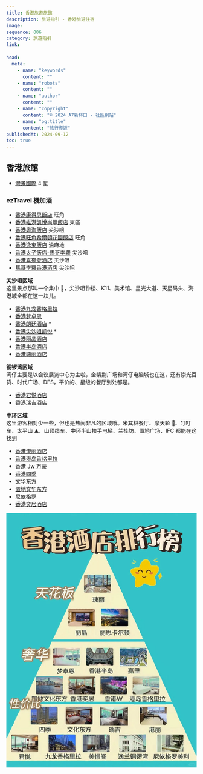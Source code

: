 ```yaml
---
title: 香港旅遊旅館
description: 旅遊指引 - 香港旅遊住宿
image:
sequence: 006
category: 旅遊指引
link:

head:
  meta:
    - name: "keywords"
      content: ""
    - name: "robots"
      content: ""
    - name: "author"
      content: ""
    - name: "copyright"
      content: "© 2024 A7新林口 - 社區網站"
    - name: "og:title"
      content: "旅行導遊"
publishedAt: 2024-09-12
toc: true
---
```


## 香港旅館

- <a href="https://theharbourview.com.hk/tc/">灣景國際</a> 4 星

### ezTravel 機加酒

- <a href="https://tw.trip.com/hotels/detail/?cityId=58&hotelId=344939&checkIn=2024-09-12&checkOut=2024-09-13&adult=2&children=0&subStamp=396&crn=1&ages=&travelpurpose=0&curr=TWD&link=title&hoteluniquekey=H4sIAAAAAAAAAOPazMjFJMEkxMTBKLWCkePV-0lvWQ1eC1u0Vjl-04jpP5TY7-B5-CuQ5TTRIYBnEqMxJwMIvJjkIAhmCE1wUBLn6P-320KggVFi7aclqxkVGC32igcxRDE4sXG83yEnwTKD8XWb6EbGapF17g-lIh12MDKdYNyuvIDp9L21-ruYmDn-qB0CkkeZTzExXGJiuMXE8IiJ4RUTwycmhl9g2SZmhi5mhknMIDWzmBkWMTNI8RqYmqYaGJpbWqYaW5opCGlsbmrfzmZkzQG0XUswPsQzJNwwJbsoNa2svNg8KcWAcRIjU0j4KUYpQ3MjE1MjcwMTMxNTSz1zE1PDFJM0P2eLwnQrZilGNw_GIDYTEzdnS_MoLS5mD28XwS85YbXrzN7aSzGHhLsofli0XuFsxBl7LZCcIUwuibUqQzckPGOhQAFjFyOHAKMHYwRjBeMrRpCeHyDfAwAh7KooZwEAAA&subChannel=&masterhotelid_tracelogid=055e01799e396&NewTaxDescForAmountshowtype0=T&detailFilters=17%7C1~17~1*80%7C0%7C0~80~0&hotelType=normal&barcurr=TWD&locale=zh-TW">香港康得思飯店</a> 旺角
- <a href="https://tw.trip.com/hotels/detail/?cityId=58&hotelId=17322049&checkIn=2024-09-12&checkOut=2024-09-13&adult=2&children=0&subStamp=416&crn=1&ages=&travelpurpose=0&curr=TWD&link=title&hoteluniquekey=H4sIAAAAAAAAAOO6y8jFJMEkxMTBKHWJkeP6jN6prI5vAnfItR6f4uDp8bBKZN3taQ4BPIUMYJDuMIkxmBPMNJjjIDhrJhB8ne6gJM7R_2-3hUADo8TaT0tWMyowWuwVD2KIYlCSU2DRhGk1hDEsnnEGMXPsZYticGLjeL9RV4JlBuPBBQs5NjKC7HNfmOCwg5HpBOM3vQVMjWsXcuxiYubosToEJG-ynGJiuMTEcIuJ4RETyIRXTAyfmBh-gRU0MTN0MTNMYgYpm8UMkl3EzCDFm2pgYWycbJlmmJaWlqIgpPGqqX07m5E1B9CRWoLxIZ4h4YYp2UWpaWXlxeZJKQaMkxiZQsJPMUoZmhuZmBqZG5iYmZha6pmbmBqmmKT5OVsUplsxSzG6eTAGsRk4O5k4OkZpcTF7eLsIfskJq11n9tZeijkk3EXxw6L1CmcjzthrgeQMYXJJrFUZuiHhGQsFChi7GDkEGD0YIxgrGF8xgvT8AAcCALfkx9iSAQAA&subChannel=&masterhotelid_tracelogid=e0833c9f1fffd&NewTaxDescForAmountshowtype0=T&detailFilters=17%7C1~17~1*80%7C0%7C0~80~0&hotelType=normal&barcurr=TWD&locale=zh-TW">香港維港凱悅尚萃飯店</a> 東區
- <a href="https://tw.trip.com/hotels/detail/?cityId=58&hotelId=419933&checkIn=2024-09-12&checkOut=2024-09-13&adult=2&children=0&subStamp=940&crn=1&ages=&travelpurpose=0&curr=TWD&link=title&hoteluniquekey=H4sIAAAAAAAAAOPqYuJikmASYuJglPrPyHF5VtsdVsclBbZc13e3O3i-Cdwh1yrd5RDAU8gAAg7hDo2M1SLr3B_uCnaYxFjCCRY90e8gOGsmEDB3OyiJc_T_220h0MAosfbTktWMCowWe8WDGKIYlOw55k68Zy4gInF2b8cKoLgmzERDGMMi1hFmtieMEcTMsYQ5ipnjCZMTG8ey05ISLDMY716Q3MgIdOHigr9BDjsYmU4wPpVawDRj3w2LXUzMHA8UDgHJ60ynmBguMTHcYmJ4xAQy4xUTwycmkDm_wGqamBm6mBkmMYNUzmIGKVjEzCDFk5SUZm5mYWxgnJZqpCCkca6lfTubkTUH0LlagvEhniHhhinZRalpZeXF5kkpBoyTGJlCwk8xShmaG5mYGpkbmJiZmFrqmZuYGqaYpPk5WxSmWzFLMbp5MAaxORpbGrg5RmlxMXt4uwh-yQmrXWf21l6KOSTcRfHDovUKZyPO2GuB5AxhckmsVRm6IeEZCwUKGLsYOQQYPRgjGCsYXzGC9PwAhQIAxKkrTb0BAAA&subChannel=&masterhotelid_tracelogid=bbf768303fe2&NewTaxDescForAmountshowtype0=T&detailFilters=17%7C1~17~1*80%7C0%7C0~80~0&hotelType=normal&barcurr=TWD&locale=zh-TW">香港粵海飯店</a> 尖沙咀
- <a href="https://tw.trip.com/hotels/detail/?cityId=58&hotelId=6371974&checkIn=2024-09-12&checkOut=2024-09-13&adult=2&children=0&subStamp=768&crn=1&ages=&travelpurpose=0&curr=TWD&link=button&hoteluniquekey=H4sIAAAAAAAAAOPawsjFJMEkxMTBKLWSkePYvz8XWQ3Wi1qcynGUb30duONSm4OnZkz_oa9SnQ4BPJMYjTkZQKCh20EQzEhod1AS5-j_t9tCoIFRYu2nJasZFRgt9ooHMUQxOLFxdE8Sk2CZwdj2tYV5I2PQDrnW145BDjsYmU4wPpJcwPSma77cLiZmjjUyh4DkKaZTTAyXmBhuMTE8YmJ4xcTwiYnhF1i2iZmhi5lhEjNIzSxmhkXMDFK8JqmWZskGqalJpknGqQpCGqva2rezGVlzAK3XEowP8QwJN0zJLkpNKysvNk9KMWCcxMgUEn6KUcrQ3MjE1MjcwMTMxNRSz9zE1DDFJM3P2aIw3YpZitHNgzGIzdnEyM3RPEqLi9nD20XwS05Y7Tqzt_ZSzCHhLoofFq1XOBtxxl4LJGcIk0tircrQDQnPWChQwNjFyCHA6MEYwVjB-IoRpOcH2PsApQjm1GkBAAA&subChannel=&masterhotelid_tracelogid=4e96c0eeb5b3e&NewTaxDescForAmountshowtype0=T&detailFilters=17%7C1~17~1*80%7C0%7C0~80~0&hotelType=normal&barcurr=TWD&locale=zh-TW">香港旺角希爾頓花園飯店</a> 旺角
- <a href="https://tw.trip.com/hotels/detail/?cityId=58&hotelId=396346&checkIn=2024-09-12&checkOut=2024-09-13&adult=2&children=0&subStamp=820&crn=1&ages=&travelpurpose=0&curr=TWD&link=title&hoteluniquekey=H4sIAAAAAAAAAOPazMjFJMEkxMTBKLWCkWPqgj9vWA1eC1u0Vjkag0B3k4Nn0A651tepLQ4BPJMYjTkZQCCizUEQzPjX5KAkztH_b7eFQAOjxNpPS1YzKjBa7BUPYohicGLjuPlPUIJlBuOuGRIbGd8EAs1Z7euwg5HpBON3kQVM0_fP1N_FxMzRLH4ISPYwnWJiuMTEcIuJ4RETwysmhk9MDL_Ask3MDF3MDJOYQWpmMTMsYmaQ4km1MEw2MTRITLFITlIQ0vjR1r6dzciaA2i5lmB8iGdIuGFKdlFqWll5sXlSigHjJEamkPBTjFKG5kYmpkbmBiZmJqaWeuYmpoYpJml-zhaF6VbMUoxuHoxBbIbOhmZurlFaXMwe3i6CX3LCateZvbWXYg4Jd1H8sGi9wtmIM_ZaIDlDmFwSa1WGbkh4xkKBAsYuRg4BRg_GCMYKxleMID0_QJ4HAAZ5ecFmAQAA&subChannel=&masterhotelid_tracelogid=e81c410ad8cb&NewTaxDescForAmountshowtype0=T&detailFilters=17%7C1~17~1*80%7C0%7C0~80~0&hotelType=normal&barcurr=TWD&locale=zh-TW">香港逸東飯店</a> 油麻地
- <a href="https://tw.trip.com/hotels/detail/?cityId=58&hotelId=396354&checkIn=2024-09-12&checkOut=2024-09-13&adult=2&children=0&subStamp=1640&crn=1&ages=&travelpurpose=0&curr=TWD&link=button&hoteluniquekey=H4sIAAAAAAAAAOOazMjFJMEkxMTBKNXByNE1ccssVkdbruuLC9InOHimgQD3JIcAnkmMUpwMIHBksoMgUNaW68dEByc2jv8v5SVYZjAemiGxkbH_0FeNGPsohx2MTCcYW1UXMC1oYNvFxMxxX-MQkLzFfIqJ4RITwy0mhkdMDK-YGD4xMfwCyzYxM3QxM0xiBqmZxcywiJlBitfEwNQ0MckyzdIixcxYQUhjd0f7djYjaw5GBUYtwfgQz5Bww5TsotS0svJi86QUA8ZJjEwh4acYpQzNjUxMjcwNTMxMTC31zE1MDVNM0vycLQrTrZilGN08GIPYjA3NnZ2co7S4mD28XQS_5ITVrjN7ay_FHBLuovhh0XqFsxFn7LVAcoYwuSTWqgzdkPCMhQIFjF2MHAKMHowRjBWMrxhBen6APA8ARFUOnUcBAAA&subChannel=&masterhotelid_tracelogid=4055ab9f98d63&NewTaxDescForAmountshowtype0=T&detailFilters=17%7C1~17~1*80%7C0%7C0~80~0&hotelType=normal&barcurr=TWD&locale=zh-TW">香港太子飯店-馬哥孛羅</a> 尖沙咀
- <a href="https://tw.trip.com/hotels/detail/?cityId=58&hotelId=385224&checkIn=2024-09-12&checkOut=2024-09-13&adult=2&children=0&subStamp=960&crn=1&ages=&travelpurpose=0&curr=TWD&link=title&hoteluniquekey=H4sIAAAAAAAAAOPi4GKSYBJi4mCU4rUwMDe2NDZPSjI0NkxWENK40dm-nc3ImoNRgVFLMD7EMyTcMCW7KDWtrLzYPCnFgHESI1NI-ClGKUNzIxNTI3MDEzMTU0s9cxNTwxSTND9ni8J0K2YpRjcPxiA2J1djF2eDKD4tZg9vF8MvOWG168ze2iexVmXohoRnLBQoYOxi5BBg9GCMYKxgfMXIHBLu8oPxxEFxAMi6T5mfAAAA&subChannel=&masterhotelid_tracelogid=8073937bb131c&NewTaxDescForAmountshowtype0=T&detailFilters=2%7C2%7C1166~2~2%7C1166*17%7C1~17~1*80%7C0%7C0~80~0&hotelType=normal&barcurr=TWD&locale=zh-TW">香港喜來登酒店</a> 尖沙咀
- <a href="https://tw.trip.com/hotels/detail/?cityId=58&hotelId=396356&checkIn=2024-09-12&checkOut=2024-09-13&adult=2&children=0&subStamp=900&crn=1&ages=&travelpurpose=0&curr=TWD&link=title&hoteluniquekey=H4sIAAAAAAAAAOOaxsjFJMEkxMTBKNXNyHH7yI63zBYveR2vLy6w5Zrf5uAZ03_oq8ajDocAnkmMUpzfNIB8x24HQQYQ6OhwcGLjaP4pKsEyg_HIDImNjJog5RJBDjsYmU4wHpFcwDT7fcYuJmaObplDQPI40ykmhktMDLeYGB4xMbxiYvjExPALLNvEzNDFzDCJGaRmFjPDImYGKR6jRGMjCwOj1CQTAwsFIY1_Xe3b2YysORgVGLUE40M8Q8INU7KLUtPKyovNk1IMGCcxMoWEn2KUMjQ3MjE1MjcwMTMxtdQzNzE1TDFJ83O2KEy3YpZidPNgDGJzs3R0crSM0uJi9vB2EfySE1a7zuytvRRzSLiL4odF6xXORpyx1wLJGcLkklirMnRDwjMWChQwdjFyCDB6MEYwVjC-YgTp-QHyOwDd6H_QSQEAAA&subChannel=&masterhotelid_tracelogid=2a32802eb408&NewTaxDescForAmountshowtype0=T&detailFilters=17%7C1~17~1*80%7C0%7C0~80~0&hotelType=normal&barcurr=TWD&locale=zh-TW">馬哥孛羅香港酒店</a> 尖沙咀

**尖沙咀区域**  
这里景点那叫一个集中 👀，尖沙咀钟楼、K11、美术馆、星光大道、天星码头、海港城全都在这一块儿。

- <a href="https://tw.trip.com/hotels/detail/?cityId=58&hotelId=344924&checkIn=2024-09-11&checkOut=2024-09-12&adult=2&children=0&subStamp=560&crn=1&ages=&travelpurpose=0&curr=TWD&link=title&hoteluniquekey=H4sIAAAAAAAAAOOaxcjFJMEkxMTBKNXPyHH5etN-VoO3HBa3Yx2Ddsi1vi6Y5-A5a-bMmZL7FjgE8ExilOI8ewYIwhY5CFaLrHNPDFrg4MTGsbndWoJlBuOdNtGNjFzXFxfYRmU47GBkOsF4x2UB07HGJQK7mJg5zngfApIf2E4xMVxiYrjFxPCIieEVE8MnJoZfYNkmZoYuZoZJzCA1s5gZFjEzSPGaWyabpViapJokGqcYKQhpPP_Stp3NyJqDUYFRSzA-xDMk3DAluyg1ray82DwpxYBxEiNTSPgpRilDcyMTUyNzAxMzE1NLPXMTU8MUkzQ_Z4vCdCtmKUY3D8YgNmMzA0cD5ygtLmYPbxfB3XUH826YvbWXYg4Jd1HkeRX9rCTyjL0WSM4QJpfEWpWhGxKesUCggLGLkUOA0YMxgrGC8RUjSM8PkO8BmCeM5k4BAAA&subChannel=&masterhotelid_tracelogid=79c6d94e4a3d2&NewTaxDescForAmountshowtype0=T&detailFilters=17%7C1~17~1*80%7C0%7C0~80~0&hotelType=normal&barcurr=TWD&locale=zh-TW">香港九龙香格里拉</a>
- <a href="https://tw.trip.com/hotels/detail/?cityId=58&hotelId=112008968&checkIn=2024-09-11&checkOut=2024-09-12&adult=2&children=0&subStamp=1110&crn=1&ages=&travelpurpose=0&curr=TWD&link=title&hoteluniquekey=H4sIAAAAAAAAAOOazcjFJMEkxMTBKDWBkaNh8d8nrAan2C12xjhWi6xzfyg93cETRFdlz3QI4JnEKMXJAAI3ZjsIFtpyXV_cMMPBiY3jwisdCZYZjB37tphuZDx7Bghqkhx2MDKdYJxmsoCpee0-k11MzBybLA8ByTmsp5gYLjEx3GJieMTE8IqJ4RMTwy-wbBMzQxczwyRmkJpZzAyLmBmkeFMtzU1M0kyNLFKT08wVhDTmf2nbzmZkzcGowKglGB_iGRJumJJdlJpWVl5snpRiwDiJkSkk_BSjlKG5kYmpkbmBiZmJqaWeuYmpYYpJmp-zRWG6FbMUo5sHYxCbm6WBoZFblBYXs4e3i-DuuoN5N8ze2ksxh4S7KPK8in5WEnnGXgskZwiTS2KtytANCc9YIFDA2MXIIcDowRjBWMH4ihGk5wfY-wBgTKrNUAEAAA&subChannel=&masterhotelid_tracelogid=e9744f528ecf7&NewTaxDescForAmountshowtype0=T&detailFilters=17%7C1~17~1*80%7C0%7C0~80~0&hotelType=normal&barcurr=TWD&locale=zh-TW">香港梦卓恩</a>
- <a href="https://tw.trip.com/hotels/detail/?cityId=58&hotelId=344937&checkIn=2024-09-11&checkOut=2024-09-12&adult=2&children=0&subStamp=400&crn=1&ages=&travelpurpose=0&curr=TWD&link=title&hoteluniquekey=H4sIAAAAAAAAAOPazMjFJMEkxMTBKLWCkeP7494GVoPXwhatVY4eD6tE1qVOdfC05bq-uKBzukMAzyRGY04GEDgx00EQzHg11UFJnKP_324LgQZGibWflqxmVGC02CsexBDF4MTGcfSgpgTLDMaXbaIbGde5Aw2US3TYwch0gnGFwQKmjzMu6O9iYuaYZHoISL5iOcXEcImJ4RYTwyMmhldMDJ-YGH6BZZuYGbqYGSYxg9TMYmZYxMwgxWuWaGJokWxsYGBpnJaoIKQx5WvbdjYjaw6g7VqC8SGeIeGGKdlFqWll5cXmSSkGjJMYmULCTzFKGZobmZgamRuYmJmYWuqZm5gappik-TlbFKZbMUsxunkwBrFZuLo5OjtGaXExe3i7CO6uO5h3w-ytvRRzSLiLIs-r6GclkWfstUByhjC5JNaqDN2Q8IwFAgWMXYwcAowejBGMFYyvGEF6foB8DwA7MNd_ZwEAAA&subChannel=&masterhotelid_tracelogid=6a418c30093fa&NewTaxDescForAmountshowtype0=T&detailFilters=17%7C1~17~1*80%7C0%7C0~80~0&hotelType=normal&barcurr=TWD&locale=zh-TW">香港朗廷酒店</a> \*
- <a href="https://tw.trip.com/hotels/detail/?cityId=58&hotelId=425422&checkIn=2024-09-11&checkOut=2024-09-12&adult=2&children=0&subStamp=468&crn=1&ages=&travelpurpose=0&curr=TWD&link=title&hoteluniquekey=H4sIAAAAAAAAAOOaxsjFJMEkxMTBKNXNyLH85LbnrAaHWB13yLW-vjhloYNnGhA8C1vsEMAziVGKkwEE9Jc6CIKE0-4vcnBi4_g220WCZQbjud-SGxkfVomsc1fMcdjByHSCcaP_AqZ_W1h2MTFzrAw_BCR_sJ9iYrjExHCLieERE8MrJoZPTAy_wLJNzAxdzAyTmEFqZjEzLGJmkOJNTUxLTTU1MjazNE40UxDSePq1bTubkTUHowKjlmB8iGdIuGFKdlFqWll5sXlSigHjJEamkPBTjFKG5kYmpkbmBiZmJqaWeuYmpoYpJml-zhaF6VbMUoxuHoxBbMamrs5OJlFaXMwe3i6Cu-sO5t0we2svxRwS7qLI8yr6WUnkGXstkJwhTC6JtSpDNyQ8Y4FAAWMXI4cAowdjBGMF4ytGkJ4fIM8DAMDO95VKAQAA&subChannel=&masterhotelid_tracelogid=eafee523693a6&NewTaxDescForAmountshowtype0=T&detailFilters=17%7C1~17~1*80%7C0%7C0~80~0&hotelType=normal&barcurr=TWD&locale=zh-TW">香港尖沙咀凯悦</a> \*
- <a href="https://tw.trip.com/hotels/detail/?cityId=58&hotelId=106246325&checkIn=2024-09-11&checkOut=2024-09-12&adult=2&children=0&subStamp=891&crn=1&ages=&travelpurpose=0&curr=TWD&link=title&hoteluniquekey=H4sIAAAAAAAAAON6wcjFJMEkxMTBKHWXkaOj7fREVoNOTovFcY6aMf2Hvl5Y7eB5-KtGDP_MdQ4BPI2MaSCgZuowiTGSkwEEDm1wEDx7BggurXFQEufo_7fbQqCBUWLtpyWrGRUYLfaKBzFEMSipcLQe7NcQKAeJiDrCDPGEMYBqmDjindg4Zn_PlmCZwbj14RWjjYxgYx3KHHYwMp1gPFO7gOnjkytGu5hYOKZ0MR5iYuY4wXOKieESE8MtJoZHTAyvmBg-MQFN-QVR0MTM0MXMMIkZpGwWM8MiZgYp3hSDJDNzQ6OkNEuTZDMFIY1p39q2sxlZcwAdqiUYH-IZEm6Ykl2UmlZWXmyelGLAOImRKST8FKOUobmRiamRuYGJmYmppZ65ialhikman7NFYboVsxSjmwdjEJuBm6urhWWUFhezh7eL4O66g3k3zN7aSzGHhLso8ryKflYSecZeCyRnCJNLYq3K0A0Jz1ggUMDYxcghwOjBGMFYwfiKEaTnBzgIAOj6QMCdAQAA&subChannel=&masterhotelid_tracelogid=d0b6712bf94c6&NewTaxDescForAmountshowtype0=T&detailFilters=2%7C2%7C1214~2~2%7C1214*17%7C1~17~1*80%7C0%7C0~80~0&hotelType=normal&barcurr=TWD&locale=zh-TW">香港丽晶酒店</a>
- <a href="https://tw.trip.com/hotels/detail/?cityId=58&hotelId=425083&checkIn=2024-09-11&checkOut=2024-09-12&adult=2&children=0&subStamp=540&crn=1&ages=&travelpurpose=0&curr=TWD&link=title&hoteluniquekey=H4sIAAAAAAAAAOOaxsjFJMEkxMTBKNXNyDHj-sVPrI4x_Ye-asxa6-DJdX1xwV_3DQ4BPJMYpTg9HlaJ5F3d6CDIAAIZGxyc2DimvyuSYJnB-PuH5EbGw181YvrXlTvsYGQ6wXillXEB08UGtl1MLBzNkxkPMTFzrOc9xcRwiYnhFhPDIyaGV0wMn5gYfkGkm5gZupgZJjGDFM1iZljEzCDFa5lkmWpknphoZGlkYaogpLH5W9t2NiNrDkYFRi3B-BDPkHDDlOyi1LSy8mLzpBQDxkmMTCHhpxilDM2NTEyNzA1MzExMLfXMTUwNU0zS_JwtCtOtmKUY3TwYg9jMXS2cncyitLiYPbxdBHfXHcy7YfbWXoo5JNxFkedV9LOSyDP2WiA5Q5hcEmtVhm5IeMYCgQLGLkYOAUYPxgjGCsZXjCA9P0D-BwBmMSlXSgEAAA&subChannel=&masterhotelid_tracelogid=9b9e27aa29285&NewTaxDescForAmountshowtype0=T&detailFilters=2%7C2%7C162~2~2%7C162*17%7C1~17~1*80%7C0%7C0~80~0&hotelType=normal&barcurr=TWD&locale=zh-TW">香港半岛酒店</a>
- <a href="https://tw.trip.com/hotels/detail/?cityId=58&hotelId=25831219&checkIn=2024-09-11&checkOut=2024-09-12&adult=2&children=0&subStamp=380&crn=1&ages=&travelpurpose=0&curr=TWD&link=title&hoteluniquekey=H4sIAAAAAAAAAONawMjFJMEkxMTBKDWVkeN817zbrAYvhC26mhgdNWP6D33dscnB85tGTL_TjC0OATyTGKU5GUCgf5uDIIh2WLDZwYmdY_PSiYwSLDMYN59bwbOR8ewZIPhS67CDkekEY-dKxgVMB25d0N_FxMLxdyfjISZmji8Cp5gYLjEx3GJieMTE8IqJ4RMTwy-IdBMzQxczwyRmkKJZzAyLmBmkeE0MjCySksxMLVNNTFIVhDQefGvbzmZkzcGowKglGB_iGRJumJJdlJpWVl5snpRiwDiJkSkk_BSjlKG5kYmpkbmBiZmJqaWeuYmpYYpJmp-zRWG6FbMUo5sHYxCbhbGjgZFTlBYXs4e3i-DuuoN5N8ze2ksxh4S7KPK8in5WEnnGXgskZwiTS2KtytANCc9YIFDA2MXIIcDowRjBWMH4ihGk5wc4BADuHW5BVQEAAA&subChannel=&masterhotelid_tracelogid=4028bb659e44e&NewTaxDescForAmountshowtype0=T&detailFilters=17%7C1~17~1*80%7C0%7C0~80~0&hotelType=normal&barcurr=TWD&locale=zh-TW">香港瑰丽酒店</a>

**铜锣湾区域**  
湾仔主要是以会议展览中心为主啦，金紫荆广场和湾仔电脑城也在这，还有崇光百货、时代广场、DFS，平价的、星级的餐厅到处都是。

- <a href="https://tw.trip.com/hotels/detail/?cityId=58&hotelId=344917&checkIn=2024-09-11&checkOut=2024-09-12&adult=2&children=0&subStamp=825&crn=1&ages=&travelpurpose=0&curr=TWD&link=title&hoteluniquekey=H4sIAAAAAAAAAOOazsjFJMEkxMTBKNXDyLHwzb9HrAaHWB2rRda5J0qtdvCUb30daHFhrUMAzyRGKU4GEAjZ4CAIZkisdXBi4_gzJVOCZQbj1TbRjYwg1TvWlTrsYGQ6wbixagHTAbNdTCwc59sYDzExc8zjOcXEcImJ4RYTwyMmhldMDJ-YGH5BpJuYGbqYGSYxgxTNYmZYxMwgxWuWmmxmmGSSZGBiYmSoIKTR9b1tO5uRNQejAqOWYHyIZ0i4YUp2UWpaWXmxeVKKAeMkRqaQ8FOMUobmRiamRuYGJmYmppZ65iamhikmaX7OFoXpVsxSjG4ejEFsZuaulqZuUVpczB7eLoK76w7m3TB7ay_FHBLuosjzKvpZSeQZey2QnCFMLom1KkM3JDxjgUABYxcjhwCjB2MEYwXjK0aQnh8g3wMAYj8a60sBAAA&subChannel=&masterhotelid_tracelogid=6ec61b4b04421&NewTaxDescForAmountshowtype0=T&detailFilters=2%7C2%7C25~2~2%7C25*17%7C1~17~1*80%7C0%7C0~80~0&hotelType=normal&barcurr=TWD&locale=zh-TW">香港君悦酒店</a>
- <a href="https://tw.trip.com/hotels/detail/?cityId=58&hotelId=33501798&checkIn=2024-09-11&checkOut=2024-09-12&adult=2&children=0&subStamp=1080&crn=1&ages=&travelpurpose=0&curr=TWD&link=title&hoteluniquekey=H4sIAAAAAAAAAAGgAF__CggKAhgCEgIIARoNZTE4ZjU0MjVhYTExMSASKKn3hrcGMjsIASABKhFfVElUVzFka3JlZnZ3czdiZDABkgECVFfKARoxNzI0NTI3MDQ2NDU5Ljc0NTFkNGZOQzhxZzoDGgFGSAFSBjJBRUY5NVoOKgNIS0Qxu37Bbtg27T9iBXpoLVRXaKAQcAGKAQgQAUgBWAF4AeoBA1RXRPgB5uT8D0obOCCgAAAA&subChannel=&masterhotelid_tracelogid=e18f5425aa111&NewTaxDescForAmountshowtype0=T&detailFilters=17%7C1~17~1*80%7C0%7C0~80~0&hotelType=normal&barcurr=TWD&locale=zh-TW">香港瑞吉酒店</a>

**中环区域**  
这里游客相对少一些，但也是热闹非凡的区域哦。米其林餐厅、摩天轮 🎡、叮叮车、太平山 ⛰、山顶缆车、中环半山扶手电梯、兰桂坊、置地广场、IFC 都能在这找到

- <a href="https://tw.trip.com/hotels/detail/?cityId=58&hotelId=344943&checkIn=2024-09-11&checkOut=2024-09-12&adult=2&children=0&subStamp=380&crn=1&ages=&travelpurpose=0&curr=TWD&link=title&hoteluniquekey=H4sIAAAAAAAAAOPazMjFJMEkxMTBKLWCkeP1s-cfWA3Wi1qcynE8_FUjpr9riYNn0A651uwZyxwCeCYxGnMygMCBFQ6Cs2YCAedSByVxjv5_uy0EGhgl1n5asppRgdFir3gQQxSDExtHwy1_CZYZjO_bRDcyVousc3-YV-Cwg5HpBOODmAVME5b8k9vFxMzRnHYISC7mPMXEcImJ4RYTwyMmhldMDJ-YGH6BZZuYGbqYGSYxg9TMYmZYxMwgxWtkkJZikmxuaWyenGKiIKTx5HvbdjYjaw6g7VqC8SGeIeGGKdlFqWll5cXmSSkGjJMYmULCTzFKGZobmZgamRuYmJmYWuqZm5gappik-TlbFKZbMUsxunkwBrG5GAMVuURpcTF7eLsI7q47mHfD7K29FHNIuIsiz6voZyWRZ-y1QHKGMLkk1qoM3ZDwjAUCBYxdjBwCjB6MEYwVjK8YQXp-gHwPAMQ2wLRnAQAA&subChannel=&masterhotelid_tracelogid=20fd4c7937cd4&NewTaxDescForAmountshowtype0=T&detailFilters=17%7C1~17~1*80%7C0%7C0~80~0&hotelType=normal&barcurr=TWD&locale=zh-TW">香港港丽酒店</a>
- <a href="https://tw.trip.com/hotels/detail/?cityId=58&hotelId=344948&checkIn=2024-09-11&checkOut=2024-09-12&adult=2&children=0&subStamp=444&crn=1&ages=&travelpurpose=0&curr=TWD&link=title&hoteluniquekey=H4sIAAAAAAAAAOM6zcjFJMEkxMTBKHWAkWNW18rLrAZvOSxuxzr2H_qqEXNjuYMniHHHapVDAE8hAwgsKHKYxGjFCWZ7rHcQbH0duEPu-moHJTkFFk2YCkMYw-IZZxAzxwGuKAYnNo6Z91IkWGYwfmkT3cgIViBS7LCDkekE4_XsBUynFi4R2MXEwvGzgfEQEzPHI65TTAyXmBhuMTE8YgKZ8IqJ4RMTwy-IiiZmhi5mhknMIHWzmEHSi5gZpHiN0lLTLAxTzQwtU1LMFYQ0Zvxo285mZM3BqMCoJRgf4hkSbpiSXZSaVlZebJ6UYsA4iZEpJPwUo5ShuZGJqZG5gYmZiamlnrmJqWGKSZqfs0VhuhWzFKObB2MQm4WJsaOTW5QWF7OHt4vg7rqDeTfM3tpLMYeEuyjyvIp-VhJ5xl4LJGcIk0tircrQDQnPWCBQwNjFyCHA6MEYwVjB-IoRpOcHKBQAfTpIf38BAAA&subChannel=&masterhotelid_tracelogid=2fef81e619dd7&NewTaxDescForAmountshowtype0=T&detailFilters=17%7C1~17~1*80%7C0%7C0~80~0&hotelType=normal&barcurr=TWD&locale=zh-TW">香港港岛香格里拉</a>
- <a href="https://tw.trip.com/hotels/detail/?cityId=58&hotelId=344955&checkIn=2024-09-11&checkOut=2024-09-12&adult=2&children=0&subStamp=475&crn=1&ages=&travelpurpose=0&curr=TWD&link=title&hoteluniquekey=H4sIAAAAAAAAAOOaxcjFJMEkxMTBKNXPyLFg-bxpLAaPBS0-CToyAEGD9AoHz5j-Q19XtKxyCOCZxCjFCRJm4FnrILhDrvV1oOtKByc2julHYyVYZjD-bhPdyPiwSmSdu2exww5GphOMb3MWMB348lpxFxMzx73yQ0DyI9cpJoZLTAy3mBgeMTG8YmL4xMTwCyzbxMzQxcwwiRmkZhYzwyJmBineRItEMzNT0xSz1BRTIwUhjQs_2razGVlzMCowagnGh3iGhBumZBelppWVF5snpRgwTmJkCgk_xShlaG5kYmpkbmBiZmJqqWduYmqYYpLm52xRmG7FLMXo5sEYxOZq5Gpg6hSlxcXs4e0iuLvuYN4Ns7f2Uswh4S6KPK-in5VEnrHXAskZwuSSWKsydEPCMxYIFDB2MXIIMHowRjBWML5iBOn5AfI9ADbMr4ZOAQAA&subChannel=&masterhotelid_tracelogid=a8a6655d6ed52&NewTaxDescForAmountshowtype0=T&detailFilters=17%7C1~17~1*80%7C0%7C0~80~0&hotelType=normal&barcurr=TWD&locale=zh-TW">香港 Jw 万豪</a>
- <a href="https://tw.trip.com/hotels/detail/?cityId=58&hotelId=425551&checkIn=2024-09-11&checkOut=2024-09-12&adult=2&children=0&subStamp=810&crn=1&ages=&travelpurpose=0&curr=TWD&link=title&hoteluniquekey=H4sIAAAAAAAAAOPi4GKSYBJi4mCU4jU3TjY1MrJISTE3TTJSENJo_Nm2nc3ImoNRgVFLMD7EMyTcMCW7KDWtrLzYPCnFgHESI1NI-ClGKUNzIxNTI3MDEzMTU0s9cxNTwxSTND9ni8J0K2YpRjcPxiA2J6DBrsZRfFrMHt4uhrvrDubdMHtrn8RalaEbEp6xQKCAsYuRQ4DRgzGCsYLxFSNzSLjLD8bzfyQBIC7Wip8AAAA&subChannel=&masterhotelid_tracelogid=73c5228dd75b2&NewTaxDescForAmountshowtype0=T&detailFilters=2%7C2%7C163~2~2%7C163*17%7C1~17~1*80%7C0%7C0~80~0&hotelType=normal&barcurr=TWD&locale=zh-TW">香港四季</a>
- <a href="">文华东方</a>
- <a href="">置地文华东方</a>
- <a href="https://tw.trip.com/hotels/detail/?cityId=58&hotelId=11688823&checkIn=2024-09-12&checkOut=2024-09-13&adult=2&children=0&subStamp=132&crn=1&ages=&travelpurpose=0&curr=TWD&link=title&hoteluniquekey=H4sIAAAAAAAAAONax8jFJMEkxMTBKLWYkePHss-PWB1bXwfumPduqYPnOveHVSIKKxwCeCYxGnMygEDuKgdBruuLC2zLljkoiXP0_9ttIdDAKLH205LVjAqMFnvFgxiiGJzYOB72hEqwzGD8vu0k60ZGD6Ax67oLHXYwMp1gbE5ewLRo3w2LXUzMHN9zDgHJL5ynmBguMTHcYmJ4xMTwionhExPDL7BsEzNDFzPDJGaQmlnMDIuYGaR4jVKMTNPMjC1NUw2T0hSENDp-tW1nM7LmAFqvJRgf4hkSbpiSXZSaVlZebJ6UYsA4iZEpJPwUo5ShuZGJqZG5gYmZiamlnrmJqWGKSZqfs0VhuhWzFKObB2MQm7mjiaGBSZQWF7OHt4vg7rqDeTfM3tpLMYeEuyjyvIp-VhJ5xl4LJGcIk0tircrQDQnPWChQwNjFyCHA6MEYwVjB-IoRpOcH2PsAX4PA0WMBAAA&subChannel=&masterhotelid_tracelogid=2d25f6395e1bf&NewTaxDescForAmountshowtype0=T&detailFilters=17%7C1~17~1*80%7C0%7C0~80~0&hotelType=normal&barcurr=TWD&locale=zh-TW">尼依格罗</a>
- <a href="https://tw.trip.com/hotels/detail/?cityId=58&hotelId=436863&checkIn=2024-09-12&checkOut=2024-09-13&adult=2&children=0&subStamp=900&crn=1&ages=&travelpurpose=0&curr=TWD&link=title&hoteluniquekey=H4sIAAAAAAAAAOO6y8TFJMEkxMTBKHWJiaP9045pLAYXuC1WZTnKt74OtLix0sEzDQTy1jgE8BQygMCMqQ6NjEE75Fpfz-12mMS4j5ETLFyz1UEQzHixyUHJgePp4xZTAX2J-09fH2ZUYNQEyxTUOxjCGBaNgo4QQ6odPGGMIGaOO4JRzByn-ZXsOSb-2KcgkCcxc9rXQKwG7OXDa4CcAgtEU0M5VBOQYfGME6hkHm8UgxM7x_P1XYwSLDMY_1-R2shoy3V9ccHGEocdjEwnGB-XLGC6snyN2i4mFo4JGxkPMTFzXOc-xcRwiYnhFhPDIyD3msErJoZPQMY0-V8QRU3MDF3MDJOYQUpnMYNULGJmkOK1MDQ0NDdISjQ0Tk5LVRDSWPqrbTubkTUHMFC0BONDPEPCDVOyi1LTysqLzZNSDBgnMTKFhJ9ilDI0NzIxNTI3MDEzMbXUMzcxNUwxSfNztihMt2KWYnTzYAxiczQxN3A0jtLiYvbwdhHcXXcw74bZW3sp5pBwF0WeV9HPSiLP2GuB5AxhckmsVRm6IeEZCwUKGLsYOQQYPRgjGCsYXzGC9PwABQQAOIb4AxECAAA&subChannel=&masterhotelid_tracelogid=811170ba13cfe&NewTaxDescForAmountshowtype0=T&detailFilters=17%7C1~17~1*80%7C0%7C0~80~0&hotelType=normal&barcurr=TWD&locale=zh-TW">香港奕居酒店</a>

![v005-05.jpeg](/images/travel/v005-05.jpeg)
